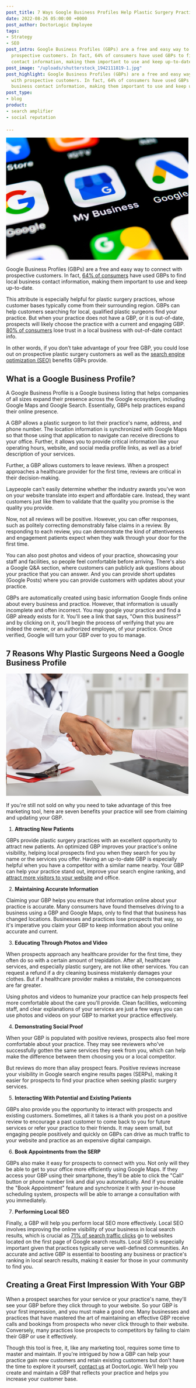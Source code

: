 ```yaml
---
post_title: 7 Ways Google Business Profiles Help Plastic Surgery Practices Grow
date: 2022-08-26 05:00:00 +0000
post_author: DoctorLogic Employee
tags:
- Strategy
- SEO
post_intro: Google Business Profiles (GBPs) are a free and easy way to connect with
  prospective customers. In fact, 64% of consumers have used GBPs to find local business
  contact information, making them important to use and keep up-to-date.
post_image: "/uploads/shutterstock_1942111819-1.jpg"
post_highlight: Google Business Profiles (GBPs) are a free and easy way to connect
  with prospective customers. In fact, 64% of consumers have used GBPs to find local
  business contact information, making them important to use and keep up-to-date.
post_type:
- blog
product:
- search amplifier
- social reputation

---
```

![](/uploads/shutterstock_1192398814.jpg)

Google Business Profiles (GBPs) are a free and easy way to connect with prospective customers. In fact, [64% of consumers](https://www.brightlocal.com/research/google-my-business-insights-study/) have used GBPs to find local business contact information, making them important to use and keep up-to-date.

This attribute is especially helpful for plastic surgery practices, whose customer bases typically come from their surrounding region. GBPs can help customers searching for local, qualified plastic surgeons find your practice. But when your practice does not have a GBP, or it is out-of-date, prospects will likely choose the practice with a current and engaging GBP. [80% of consumers](https://smallbiztrends.com/2018/04/2018-local-citations-trust-report.html) lose trust in a local business with out-of-date contact info.

In other words, if you don’t take advantage of your free GBP, you could lose out on prospective plastic surgery customers as well as the [search engine optimization (SEO)](https://doctorlogic.com/blog/seo-plastic-surgeons.html) benefits GBPs provide.

## **What is a Google Business Profile?**

A Google Business Profile is a Google business listing that helps companies of all sizes expand their presence across the Google ecosystem, including Google Maps and Google Search. Essentially, GBPs help practices expand their online presence.

A GBP allows a plastic surgeon to list their practice's name, address, and phone number. The location information is synchronized with Google Maps so that those using that application to navigate can receive directions to your office. Further, it allows you to provide critical information like your operating hours, website, and social media profile links, as well as a brief description of your services.

Further, a GBP allows customers to leave reviews. When a prospect approaches a healthcare provider for the first time, reviews are critical in their decision-making.

Laypeople can't easily determine whether the industry awards you've won on your website translate into expert and affordable care. Instead, they want customers just like them to validate that the quality you promise is the quality you provide.

Now, not all reviews will be positive. However, you can offer responses, such as politely correcting demonstrably false claims in a review. By responding to each review, you can demonstrate the kind of attentiveness and engagement patients expect when they walk through your door for the first time.

You can also post photos and videos of your practice, showcasing your staff and facilities, so people feel comfortable before arriving. There's also a Google Q&A section, where customers can publicly ask questions about your practice that you can answer. And you can provide short updates (Google Posts) where you can provide customers with updates about your practice.

GBPs are automatically created using basic information Google finds online about every business and practice. However, that information is usually incomplete and often incorrect. You may google your practice and find a GBP already exists for it. You'll see a link that says, "Own this business?" and by clicking on it, you'll begin the process of verifying that you are indeed the owner, or an authorized employee, of your practice. Once verified, Google will turn your GBP over to you to manage.

## **7 Reasons Why Plastic Surgeons Need a Google Business Profile**

![](/uploads/shutterstock_474699898-1.jpg)

If you're still not sold on why you need to take advantage of this free marketing tool, here are seven benefits your practice will see from claiming and updating your GBP. 

1. **Attracting New Patients**

GBPs provide plastic surgery practices with an excellent opportunity to attract new patients. An optimized GBP improves your practice's online visibility, helping local prospects find you when they search for you by name or the services you offer. Having an up-to-date GBP is especially helpful when you have a competitor with a similar name nearby. Your GBP can help your practice stand out, improve your search engine ranking, and [attract more visitors to your website](https://doctorlogic.com/blog/7-lead-generation-tactics-for-plastic-surgeons) and office.

2. **Maintaining Accurate Information**

Claiming your GBP helps you ensure that information online about your practice is accurate. Many consumers have found themselves driving to a business using a GBP and Google Maps, only to find that that business has changed locations. Businesses and practices lose prospects that way, so it's imperative you claim your GBP to keep information about you online accurate and current.

3. **Educating Through Photos and Video**

When prospects approach any healthcare provider for the first time, they often do so with a certain amount of trepidation. After all, healthcare services, and especially plastic surgery, are not like other services. You can request a refund if a dry cleaning business mistakenly damages your clothes. But if a healthcare provider makes a mistake, the consequences are far greater.

Using photos and videos to humanize your practice can help prospects feel more comfortable about the care you'll provide. Clean facilities, welcoming staff, and clear explanations of your services are just a few ways you can use photos and videos on your GBP to market your practice effectively.

4. **Demonstrating Social Proof**

When your GBP is populated with positive reviews, prospects also feel more comfortable about your practice. They may see reviewers who've successfully gotten the same services they seek from you, which can help make the difference between them choosing you or a local competitor.

But reviews do more than allay prospect fears. Positive reviews increase your visibility in Google search engine results pages (SERPs), making it easier for prospects to find your practice when seeking plastic surgery services.

5. **Interacting With Potential and Existing Patients**

GBPs also provide you the opportunity to interact with prospects and existing customers. Sometimes, all it takes is a thank you post on a positive review to encourage a past customer to come back to you for future services or refer your practice to their friends. It may seem small, but engaging people positively and quickly on GBPs can drive as much traffic to your website and practice as an expensive digital campaign.

6. **Book Appointments from the SERP**

GBPs also make it easy for prospects to connect with you. Not only will they be able to get to your office more efficiently using Google Maps. If they access your GBP using their smartphone, they'll be able to click the "Call" button or phone number link and dial you automatically. And if you enable the "Book Appointment" feature and synchronize it with your in-house scheduling system, prospects will be able to arrange a consultation with you immediately.

7. **Performing Local SEO**

Finally, a GBP will help you perform local SEO more effectively. Local SEO involves improving the online visibility of your business in local search results, which is crucial as [71% of search traffic clicks](https://www.forbes.com/sites/forbesagencycouncil/2017/10/30/the-value-of-search-results-rankings/?sh=677f80d344d3) go to websites located on the first page of Google search results. Local SEO is especially important given that practices typically serve well-defined communities. An accurate and active GBP is essential to boosting any business or practice's ranking in local search results, making it easier for those in your community to find you.

## **Creating a Great First Impression With Your GBP**

When a prospect searches for your service or your practice's name, they'll see your GBP before they click through to your website. So your GBP is your first impression, and you must make a good one. Many businesses and practices that have mastered the art of maintaining an effective GBP receive calls and bookings from prospects who never click through to their website. Conversely, many practices lose prospects to competitors by failing to claim their GBP or use it effectively.

Though this tool is free, it, like any marketing tool, requires some time to master and maintain. If you're intrigued by how a GBP can help your practice gain new customers and retain existing customers but don't have the time to explore it yourself, [contact us](https://doctorlogic.com/contact-us) at DoctorLogic. We'll help you create and maintain a GBP that reflects your practice and helps you increase your customer base.